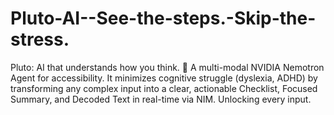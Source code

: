 # Pluto-AI--See-the-steps.-Skip-the-stress.
Pluto: AI that understands how you think. 🧠 A multi-modal NVIDIA Nemotron Agent for accessibility. It minimizes cognitive struggle (dyslexia, ADHD) by transforming any complex input into a clear, actionable Checklist, Focused Summary, and Decoded Text in real-time via NIM. Unlocking every input.
